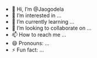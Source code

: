 - 👋 Hi, I’m @Jaogodela
- 👀 I’m interested in ...
- 🌱 I’m currently learning ...
- 💞️ I’m looking to collaborate on ...
- 📫 How to reach me ...
- 😄 Pronouns: ...
- ⚡ Fun fact: ...

<!---
Jaogodela/Jaogodela is a ✨ special ✨ repository because its `README.md` (this file) appears on your GitHub profile.
You can click the Preview link to take a look at your changes.
--->
